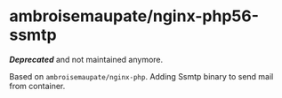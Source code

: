 # ambroisemaupate/nginx-php56-ssmtp

***Deprecated*** and not maintained anymore.

Based on `ambroisemaupate/nginx-php`.
Adding Ssmtp binary to send mail from container.
